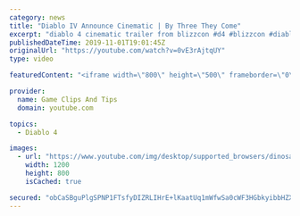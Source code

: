 ```yaml
---
category: news
title: "Diablo IV Announce Cinematic | By Three They Come"
excerpt: "diablo 4 cinematic trailer from blizzcon #d4 #blizzcon #diablo."
publishedDateTime: 2019-11-01T19:01:45Z
originalUrl: "https://youtube.com/watch?v=0vE3rAjtqUY"
type: video

featuredContent: "<iframe width=\"800\" height=\"500\" frameborder=\"0\" src=\"https://www.youtube.com/embed/0vE3rAjtqUY\" allow=\"accelerometer; autoplay; encrypted-media; gyroscope; picture-in-picture\" allowfullscreen></iframe>"

provider:
  name: Game Clips And Tips
  domain: youtube.com

topics:
  - Diablo 4

images:
  - url: "https://www.youtube.com/img/desktop/supported_browsers/dinosaur.png"
    width: 1200
    height: 800
    isCached: true

secured: "obCaSBguPlgSPNP1FTsfyDIZRLIHrE+lKaatUq1mWfwSa0cWF3HGbkyibbHZXjZF83nhHl05Eb4aCEE8MZaX7BoLGQTS4INYrzlTWVTixUQQPdttxOCJAfRRi2VGpMAKWS3IOX7C1Cyl5L5/RHE8VwrryexIIHy0vk8EcHApY+nt+BE7uJAyYl7n8pXoSZ0+6ZmOuiUtFYvriM2Z0qNolD+xJwzTYD7dqjVtwTQK7lKFZdkX32aV13xUZB+RbCNOx4cnz5kU6/pAGSFH/77XVhBhZlAwE2yFtVJttsDYD2ejmKwUGwSRw2AOLs7w5hYK2eMffGmWhGJ6E7+6z9HjfaEd8fHOsU7FwgJDdaU89CLtDNY/gGvRCn1vDJnCJmlTiRjRPfLsOhOD5xpsiIF1nA==;rFarmiI7d0PdTo5Fg9kO9Q=="
---
```


